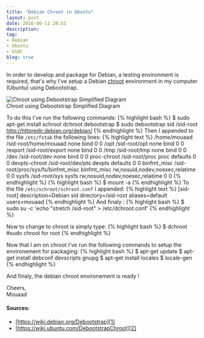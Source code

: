 ```yaml
---
title: "Debian Chroot in Ubuntu"
layout: post
date: 2016-06-11 20:51
description:
tag:
- Debian
- Ubuntu
- GSOC
blog: true
---
```


In order to develop and package for Debian, a testing environment is required, that's why I've setup a Debian [chroot][3] environment in my computer (Ubuntu) using Debootstrap.

<div class="text-center">
<img src="{{ site.url }}/assets/images/blog/chroot-debian.png" alt="Chroot using Debootstrap Simplified Diagram">
<figcaption class="caption">Chroot using Debootstrap Simplified Diagram</figcaption>
</div>

To do this  I've run the following commands:
{% highlight bash %}
$ sudo apt-get install schroot dchroot debootstrap
$ sudo debootstrap sid /sid-root http://httpredir.debian.org/debian/
{% endhighlight %}
Then I appended to the file `/etc/fstab` the following lines:
{% highlight text %}
/home/mouaad      /sid-root/home/mouaad         none    bind            0       0
/opt              /sid-root/opt                 none    bind            0       0
/export           /sid-root/export		none    bind            0       0
/tmp              /sid-root/tmp                 none    bind            0       0
/dev              /sid-root/dev                 none    bind            0       0
proc-chroot       /sid-root/proc                proc    defaults        0       0
devpts-chroot     /sid-root/dev/pts	        devpts  defaults        0       0
binfmt_misc	  /sid-root/proc/sys/fs/binfmt_misc  binfmt_misc rw,nosuid,nodev,noexec,relatime 0 0
sysfs		  /sid-root/sys                 sysfs   rw,nosuid,nodev,noexec,relatime  0  0
{% endhighlight %}
{% highlight bash %}
$ mount -a
{% endhighlight %}
To the file `/etc/schroot/schroot.conf` I appended:
{% highlight text %}
[sid-root]
description=Debian sid
directory=/sid-root
aliases=default
users=mouaad
{% endhighlight %}
And finaly :
{% highlight bash %}
$ sudo su -c 'echo "stretch /sid-root" > /etc/dchroot.conf'
{% endhighlight %}

Now to change to chroot is simply type:
{% highlight bash %}
$ dchroot #sudo chroot for root
{% endhighlight %}

Now that I am on chroot I've run the following commands to setup the environement for packaging:
{% highlight bash %}
$ apt-get update
$ apt-get install debconf devscripts gnupg
$ apt-get install locales
$ locale-gen
{% endhighlight %}

And finaly, the debian chroot environement is ready !

Cheers,<br />
Mouaad

####  Sources:
* [https://wiki.debian.org/Debootstrap][1]
* [https://wiki.ubuntu.com/DebootstrapChroot][2]

[1]: https://wiki.debian.org/Debootstrap
[2]: https://wiki.ubuntu.com/DebootstrapChroot
[3]: https://en.wikipedia.org/wiki/Chroot
